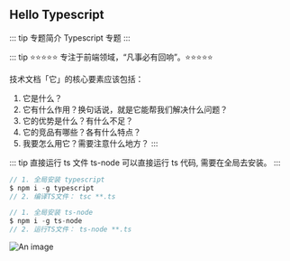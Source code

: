 ## Hello Typescript

::: tip 专题简介
Typescript 专题
:::

::: tip
⭐️⭐️⭐️⭐️⭐️ 专注于前端领域，“凡事必有回响”。⭐️⭐️⭐️⭐️⭐️

技术文档「它」的核心要素应该包括：

1. 它是什么？
2. 它有什么作用？换句话说，就是它能帮我们解决什么问题？
3. 它的优势是什么？有什么不足？
4. 它的竞品有哪些？各有什么特点？
5. 我要怎么用它？需要注意什么地方？
   :::

::: tip 直接运行 ts 文件
ts-node 可以直接运行 ts 代码, 需要在全局去安装。
:::

```js
// 1. 全局安装 typescript
$ npm i -g typescript
// 2. 编译TS文件： tsc **.ts

// 1. 全局安装 ts-node
$ npm i -g ts-node
// 2. 运行TS文件： ts-node **.ts
```

![An image](~@/prev/ts.png)
